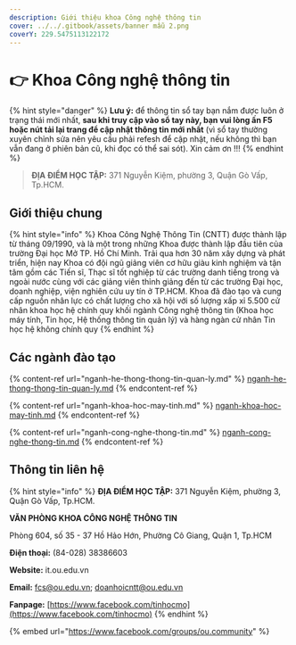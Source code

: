 ```yaml
---
description: Giới thiệu khoa Công nghệ thông tin
cover: ../../.gitbook/assets/banner mẫu 2.png
coverY: 229.5475113122172
---
```


# 👉 Khoa Công nghệ thông tin

{% hint style="danger" %}
**Lưu ý:** để thông tin sổ tay bạn nắm được luôn ở trạng thái mới nhất, **sau khi truy cập vào sổ tay này, bạn vui lòng ấn F5 hoặc nút tải lại trang để cập nhật thông tin mới nhất** (vì sổ tay thường xuyên chỉnh sửa nên yêu cầu phải refesh để cập nhật, nếu không thì bạn vẫn đang ở phiên bản cũ, khi đọc có thể sai sót). Xin cảm ơn !!!
{% endhint %}

> **ĐỊA ĐIỂM HỌC TẬP:** 371 Nguyễn Kiệm, phường 3, Quận Gò Vấp, Tp.HCM.

## **Giới thiệu chung**

{% hint style="info" %}
Khoa Công Nghệ Thông Tin (CNTT) được thành lập từ tháng 09/1990, và là một trong những Khoa được thành lập đầu tiên của trường Đại học Mở TP. Hồ Chí Minh. Trải qua hơn 30 năm xây dựng và phát triển, hiện nay Khoa có đội ngũ giảng viên cơ hữu giàu kinh nghiệm và tận tâm gồm các Tiến sĩ, Thạc sĩ tốt nghiệp từ các trường danh tiếng trong và ngoài nước cùng với các giảng viên thỉnh giảng đến từ các trường Đại học, doanh nghiệp, viện nghiên cứu uy tín ở TP.HCM. Khoa đã đào tạo và cung cấp nguồn nhân lực có chất lượng cho xã hội với số lượng xấp xỉ 5.500 cử nhân khoa học hệ chính quy khối ngành Công nghệ thông tin (Khoa học máy tính, Tin học, Hệ thống thông tin quản lý) và hàng ngàn cử nhân Tin học hệ không chính quy
{% endhint %}

## Các ngành đào tạo

{% content-ref url="nganh-he-thong-thong-tin-quan-ly.md" %}
[nganh-he-thong-thong-tin-quan-ly.md](nganh-he-thong-thong-tin-quan-ly.md)
{% endcontent-ref %}

{% content-ref url="nganh-khoa-hoc-may-tinh.md" %}
[nganh-khoa-hoc-may-tinh.md](nganh-khoa-hoc-may-tinh.md)
{% endcontent-ref %}

{% content-ref url="nganh-cong-nghe-thong-tin.md" %}
[nganh-cong-nghe-thong-tin.md](nganh-cong-nghe-thong-tin.md)
{% endcontent-ref %}

## Thông tin liên hệ

{% hint style="info" %}
**ĐỊA ĐIỂM HỌC TẬP:** 371 Nguyễn Kiệm, phường 3, Quận Gò Vấp, Tp.HCM.

**VĂN PHÒNG KHOA CÔNG NGHỆ THÔNG TIN**

Phòng 604, số 35 - 37 Hồ Hảo Hớn, Phường Cô Giang, Quận 1, Tp.HCM

**Điện thoại:** (84-028) 38386603

**Website:** it.ou.edu.vn

**Email:** fcs@ou.edu.vn; doanhoicntt@ou.edu.vn

**Fanpage:** [https://www.facebook.com/tinhocmo](https://www.facebook.com/tinhocmo)
{% endhint %}

{% embed url="https://www.facebook.com/groups/ou.community" %}
